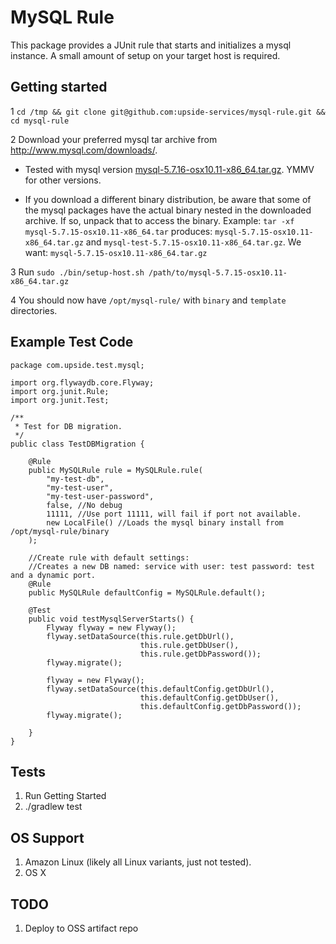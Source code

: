MySQL Rule
==========

This package provides a JUnit rule that starts and initializes a mysql instance. A small amount of setup on your
target host is required.


Getting started
---------------

1 `cd /tmp && git clone git@github.com:upside-services/mysql-rule.git && cd mysql-rule`

2 Download your preferred mysql tar archive from http://www.mysql.com/downloads/.

  * Tested with mysql version [mysql-5.7.16-osx10.11-x86_64.tar.gz](http://dev.mysql.com/get/Downloads/MySQL-5.7/mysql-5.7.16-osx10.11-x86_64.tar.gz). YMMV for other versions.

  * If you download a different binary distribution, be aware that some of the mysql packages have the actual binary nested in the downloaded archive. If so, unpack that to access the binary. Example: `tar -xf mysql-5.7.15-osx10.11-x86_64.tar` produces: `mysql-5.7.15-osx10.11-x86_64.tar.gz` and `mysql-test-5.7.15-osx10.11-x86_64.tar.gz`. We want: `mysql-5.7.15-osx10.11-x86_64.tar.gz`
  
3 Run `sudo ./bin/setup-host.sh /path/to/mysql-5.7.15-osx10.11-x86_64.tar.gz`

4 You should now have `/opt/mysql-rule/` with `binary` and `template` directories.


Example Test Code
-----------------

```
package com.upside.test.mysql;

import org.flywaydb.core.Flyway;
import org.junit.Rule;
import org.junit.Test;

/**
 * Test for DB migration.
 */
public class TestDBMigration {

    @Rule
    public MySQLRule rule = MySQLRule.rule(
        "my-test-db",
        "my-test-user",
        "my-test-user-password",
        false, //No debug
        11111, //Use port 11111, will fail if port not available.
        new LocalFile() //Loads the mysql binary install from /opt/mysql-rule/binary
    );
    
    //Create rule with default settings:
    //Creates a new DB named: service with user: test password: test and a dynamic port.
    @Rule
    public MySQLRule defaultConfig = MySQLRule.default(); 

    @Test
    public void testMysqlServerStarts() {
        Flyway flyway = new Flyway();
        flyway.setDataSource(this.rule.getDbUrl(),
                             this.rule.getDbUser(),
                             this.rule.getDbPassword());
        flyway.migrate();
        
        flyway = new Flyway();
        flyway.setDataSource(this.defaultConfig.getDbUrl(),
                             this.defaultConfig.getDbUser(),
                             this.defaultConfig.getDbPassword());
        flyway.migrate();
 
    }
}
```


Tests
-----

1. Run Getting Started
2. ./gradlew test


OS Support
----------

1. Amazon Linux (likely all Linux variants, just not tested).
2. OS X


TODO
----

1. Deploy to OSS artifact repo

